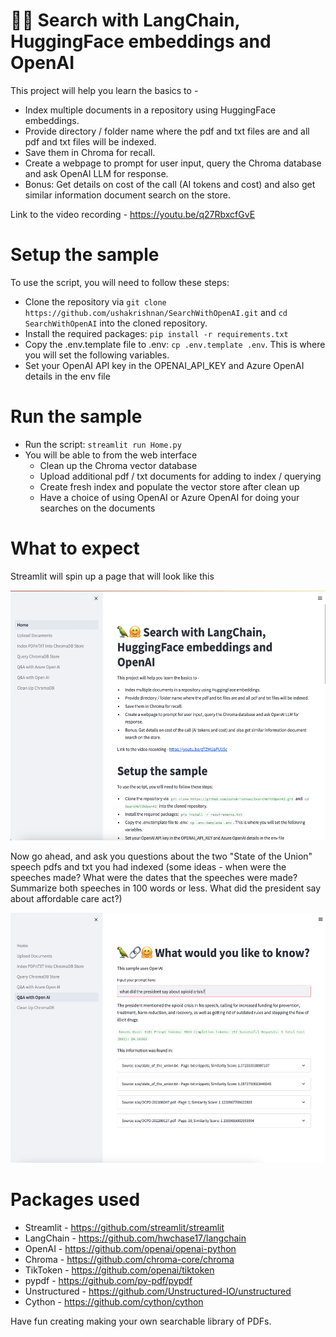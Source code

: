 # 🦜🤗  Search with LangChain, HuggingFace embeddings and OpenAI

This project will help you learn the basics to -
- Index multiple documents in a repository using HuggingFace embeddings. 
- Provide directory / folder name where the pdf and txt files are and all pdf and txt files will be indexed.
- Save them in Chroma for recall. 
- Create a webpage to prompt for user input, query the Chroma database and ask OpenAI LLM for response. 
- Bonus: Get details on cost of the call (AI tokens and cost) and also get similar information document search on the store.

Link to the video recording - https://youtu.be/q27RbxcfGvE

# Setup the sample
To use the script, you will need to follow these steps:
- Clone the repository via `git clone https://github.com/ushakrishnan/SearchWithOpenAI.git` and `cd SearchWithOpenAI` into the cloned repository.
- Install the required packages: `pip install -r requirements.txt`
- Copy the .env.template file to .env: `cp .env.template .env`. This is where you will set the following variables.
- Set your OpenAI API key in the OPENAI_API_KEY and Azure OpenAI details in the env file
   
# Run the sample
- Run the script: `streamlit run Home.py`
- You will be able to from the web interface 
  - Clean up the Chroma vector database
  - Upload additional pdf / txt documents for adding to index / querying
  - Create fresh index and populate the vector store after clean up
  - Have a choice of using OpenAI or Azure OpenAI for doing your searches on the documents

# What to expect
Streamlit will spin up a page that will look like this

<img src="/assets/start.png" height=400>

Now go ahead, and ask you questions about the two "State of the Union" speech pdfs and txt you had indexed (some ideas - when were the speeches made? What were the dates that the speeches were made? Summarize both speeches in 100 words or less. What did the president say about affordable care act?)

<img src="/assets/page.png" height=400>

# Packages used
- Streamlit - https://github.com/streamlit/streamlit
- LangChain - https://github.com/hwchase17/langchain
- OpenAI - https://github.com/openai/openai-python
- Chroma - https://github.com/chroma-core/chroma
- TikToken - https://github.com/openai/tiktoken
- pypdf - https://github.com/py-pdf/pypdf
- Unstructured - https://github.com/Unstructured-IO/unstructured
- Cython - https://github.com/cython/cython

Have fun creating making your own searchable library of PDFs.
